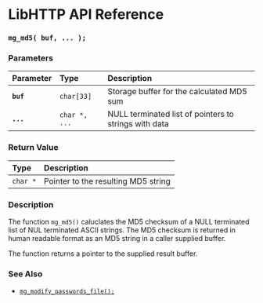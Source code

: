 # LibHTTP API Reference

### `mg_md5( buf, ... );`

### Parameters

| Parameter | Type | Description |
| :--- | :--- | :--- |
|**`buf`**|`char[33]`|Storage buffer for the calculated MD5 sum|
|**`...`**|`char *, ...`|NULL terminated list of pointers to strings with data|

### Return Value

| Type | Description |
| :--- | :--- |
|`char *`|Pointer to the resulting MD5 string|

### Description

The function `mg_md5()` caluclates the MD5 checksum of a NULL terminated list of NUL terminated ASCII strings. The MD5 checksum is returned in human readable format as an MD5 string in a caller supplied buffer.

The function returns a pointer to the supplied result buffer.

### See Also

* [`mg_modify_passwords_file();`](mg_modify_passwords_file.md)
